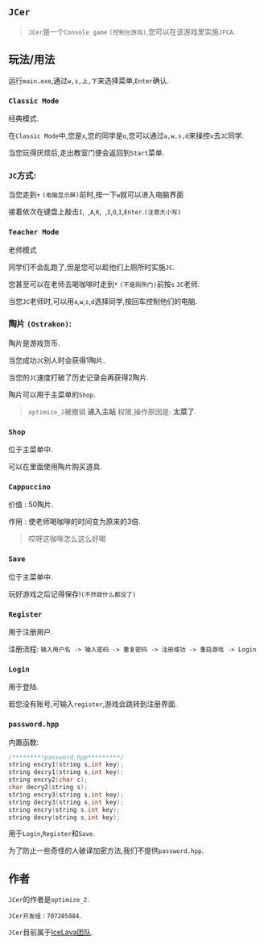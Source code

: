 ## `JCer`

> `JCer`是一个`Console game` `(控制台游戏)`,您可以在该游戏里实施`JFCA`.

## 玩法/用法

运行`main.exe`,通过`w,s,上,下`来选择菜单,`Enter`确认.

### `Classic Mode`

经典模式.

在`Classic Mode`中,您是`x`,您的同学是`o`,您可以通过`a,w,s,d`来操控`x`去`JC`同学.

当您玩得厌烦后,走出教室门便会返回到`Start`菜单.

### `JC`方式:

当您走到`+` `(电脑显示屏)`前时,按一下`w`就可以进入电脑界面

接着依次在键盘上敲击`I`,` `,`A`,`K`,` `,`I`,`O`,`I`,`Enter`.`(注意大小写)`

### `Teacher Mode`

老师模式

同学们不会乱跑了,但是您可以趁他们上厕所时实施`JC`.

您甚至可以在老师去喝咖啡时走到`*` `(不是厕所门)`前按`s` `JC`老师.

当您`JC`老师时,可以用`a`,`w`,`s`,`d`选择同学,按回车控制他们的电脑.

### 陶片 `(Ostrakon)`:

陶片是游戏货币.

当您成功`JC`别人时会获得1陶片.

当您的`JC`速度打破了历史记录会再获得2陶片.

陶片可以用于主菜单的`Shop`.

>`optimize_2`被撤销 **进入主站** 权限,操作原因是: **太菜了**.

### `Shop`

位于主菜单中.

可以在里面使用陶片购买道具.

### `Cappuccino`

价值 : 50陶片.

作用 : 使老师喝咖啡的时间变为原来的3倍.

>哎呀这咖啡怎么这么好喝

### `Save`

位于主菜单中.

玩好游戏之后记得保存!`(不然就什么都没了)`

### `Register`

用于注册用户.

注册流程: `输入用户名 -> 输入密码 -> 重复密码 -> 注册成功 -> 重启游戏 -> Login`

### `Login`

用于登陆.

若您没有账号,可输入`register`,游戏会跳转到注册界面.

### `password.hpp`

内置函数:

```cpp
/*********password.hpp*********/
string encry1(string s,int key);
string decry1(string s,int key);
string encry2(char c);
char decry2(string s);
string encry3(string s,int key);
string decry3(string s,int key);
string encry(string s,int key);
string decry(string s,int key);
```

用于`Login`,`Register`和`Save`.

为了防止一些奇怪的人破译加密方法,我们不提供`password.hpp`.

## 作者

`JCer`的作者是`optimize_2`.

`JCer开发组` : `707285884`.

`JCer`目前属于[IceLava团队](http://icelava.top).
